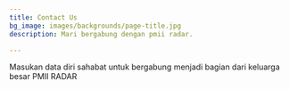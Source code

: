 ```yaml
---
title: Contact Us
bg_image: images/backgrounds/page-title.jpg
description: Mari bergabung dengan pmii radar.

---
```

Masukan data diri sahabat untuk bergabung menjadi bagian dari keluarga besar PMII RADAR